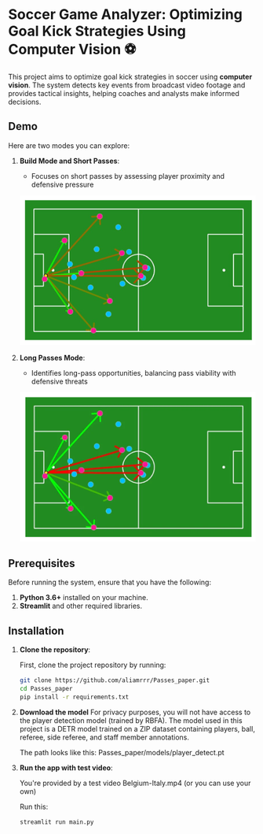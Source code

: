 # Soccer Game Analyzer: Optimizing Goal Kick Strategies Using Computer Vision ⚽

This project aims to optimize goal kick strategies in soccer using **computer vision**. The system detects key events from broadcast video footage and provides tactical insights, helping coaches and analysts make informed decisions.

## Demo

Here are two modes you can explore:

1. **Build Mode and Short Passes**:
   - Focuses on short passes by assessing player proximity and defensive pressure

   ![Build Mode and Short Passes](images/short.PNG)

2. **Long Passes Mode**:
   - Identifies long-pass opportunities, balancing pass viability with defensive threats

   ![Long Passes Mode](images/long.PNG)


## Prerequisites

Before running the system, ensure that you have the following:

1. **Python 3.6+** installed on your machine.
2. **Streamlit** and other required libraries.

## Installation


1. **Clone the repository**:
   
   First, clone the project repository by running:

   ```bash
   git clone https://github.com/aliamrrr/Passes_paper.git
   cd Passes_paper
   pip install -r requirements.txt

2. **Download the model**
   For privacy purposes, you will not have access to the player detection model (trained by RBFA). The model used in this project is a DETR model trained on a ZIP dataset containing players, ball, referee, side referee, and staff member annotations.

   The path looks like this:
   Passes_paper/models/player_detect.pt

4. **Run the app with test video**:
   
   You're provided by a test video Belgium-Italy.mp4 (or you can use your own)

   Run this:

   ```bash
   streamlit run main.py


